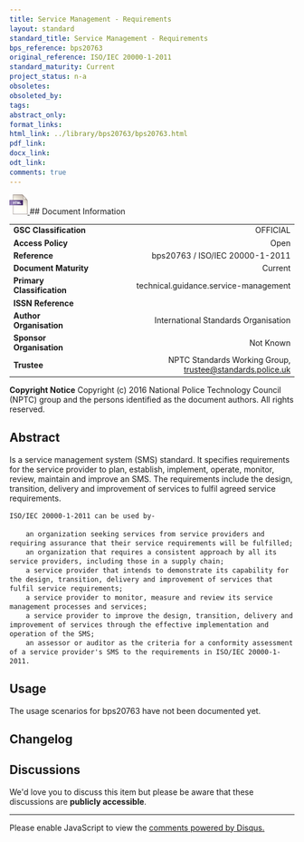 ```yaml
---
title: Service Management - Requirements
layout: standard
standard_title: Service Management - Requirements
bps_reference: bps20763
original_reference: ISO/IEC 20000-1-2011
standard_maturity: Current
project_status: n-a
obsoletes: 
obsoleted_by: 
tags: 
abstract_only:
format_links:
html_link: ../library/bps20763/bps20763.html
pdf_link: 
docx_link: 
odt_link: 
comments: true
---
```



<a target="_blank" href="../library/bps20763/bps20763.html">
    <img src="../images/html@0.5x.png" alt="html link" title="html link" style="max-height:35px;">
</a>
## Document Information

|||
| :------- | ------: |
| **GSC Classification**     | OFFICIAL |
| **Access Policy**          | Open |
| **Reference**              | bps20763  / ISO/IEC 20000-1-2011  |
| **Document Maturity**      | Current |
| **Primary Classification** | technical.guidance.service-management |
| **ISSN Reference**         |  |
| **Author Organisation**    |International Standards Organisation|
| **Sponsor Organisation**   |Not Known|
| **Trustee**                | NPTC Standards Working Group, <a href="mailto:trustee@standards.police.uk?subject=bps20763 Service Management - Requirements">trustee@standards.police.uk |

**Copyright Notice**
Copyright (c) 2016 National Police Technology Council (NPTC) group and the persons identified as the document authors. All rights reserved.

## Abstract
Is a service management system (SMS) standard. It specifies requirements for the service provider to plan, establish, implement, operate, monitor, review, maintain and improve an SMS. The requirements include the design, transition, delivery and improvement of services to fulfil agreed service requirements.
    
    ISO/IEC 20000-1-2011 can be used by-
    
        an organization seeking services from service providers and requiring assurance that their service requirements will be fulfilled;
        an organization that requires a consistent approach by all its service providers, including those in a supply chain;
        a service provider that intends to demonstrate its capability for the design, transition, delivery and improvement of services that fulfil service requirements;
        a service provider to monitor, measure and review its service management processes and services;
        a service provider to improve the design, transition, delivery and improvement of services through the effective implementation and operation of the SMS;
        an assessor or auditor as the criteria for a conformity assessment of a service provider's SMS to the requirements in ISO/IEC 20000-1-2011.
        
## Usage
The usage scenarios for bps20763 have not been documented yet.

## Changelog


## Discussions
We'd love you to discuss this item but please be aware that these discussions are **publicly accessible**.
<hr>
<div id="disqus_thread"></div>

<script>

/**
*  RECOMMENDED CONFIGURATION VARIABLES: EDIT AND UNCOMMENT THE SECTION BELOW TO INSERT DYNAMIC VALUES FROM YOUR PLATFORM OR CMS.
*  LEARN WHY DEFINING THESE VARIABLES IS IMPORTANT: https://disqus.com/admin/universalcode/#configuration-variables*/
/*
var disqus_config = function () {
this.page.url = PAGE_URL;  // Replace PAGE_URL with your page's canonical URL variable
this.page.identifier = PAGE_IDENTIFIER; // Replace PAGE_IDENTIFIER with your page's unique identifier variable
};
*/
(function() { // DON'T EDIT BELOW THIS LINE
var d = document, s = d.createElement('script');
s.src = 'https://nptcstandards.disqus.com/embed.js';
s.setAttribute('data-timestamp', +new Date());
(d.head || d.body).appendChild(s);
})();
</script>
<noscript>Please enable JavaScript to view the <a href="https://disqus.com/?ref_noscript">comments powered by Disqus.</a></noscript>

